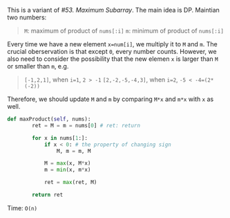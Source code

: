 This is a variant of *#53. Maximum Subarray*. The main idea is DP. Maintian two numbers:
> `M`: maximum of product of `nums[:i]`
> `m`: minimum of product of `nums[:i]`

Every time we have a new element `x=num[i]`, we multiply it to `M` and `m`. The crucial oberservation is that except `0`, every number counts. However, we also need to consider the possibility that the new elemen `x` is larger than `M` or smaller than `m`, e.g.
> `[-1,2,1]`, when `i=1`, `2 > -1`
> `[2,-2,-5,-4,3]`, when `i=2`, `-5 < -4=(2*(-2))`

Therefore, we should update `M` and `m` by comparing `M*x` and `m*x` with `x` as well.
```python
def maxProduct(self, nums):
        ret = M = m = nums[0] # ret: return

        for x in nums[1:]:
            if x < 0: # the property of changing sign
                M, m = m, M

            M = max(x, M*x)
            m = min(x, m*x)

            ret = max(ret, M)

        return ret
```
Time: `O(n)` 
